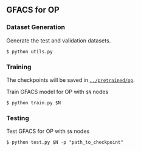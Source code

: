 ## GFACS for OP

### Dataset Generation

Generate the test and validation datasets.
```raw
$ python utils.py
```


### Training

The checkpoints will be saved in [`../pretrained/op`](../pretrained/op).

Train GFACS model for OP with `$N` nodes
```raw
$ python train.py $N
```


### Testing

Test GFACS for OP with `$N` nodes
```raw
$ python test.py $N -p "path_to_checkpoint"
```
